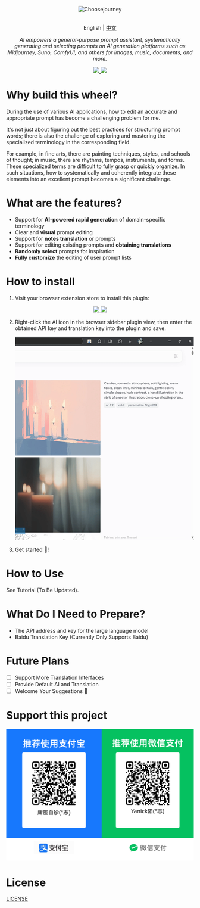 <p align="center"><picture>
<img alt="Choosejourney" src="https://s21.ax1x.com/2024/10/20/pAatlLR.png">
</picture>
</p>
<p align="center">
    <br> English | <a href="README-CN.md">中文</a>
</p>
<p align="center">
    <em>AI empowers a general-purpose prompt assistant, systematically generating and selecting prompts on AI generation platforms such as Midjourney, Suno, ComfyUI, and others for images, music, documents, and more.</em>
</p>

<p align="center">

  <a href="https://chromewebstore.google.com/detail/choosejourney/lhhnmdfkkdmflpnpcngmiofcnokikmgf?authuser=0&hl=zh-CN" target="_blank">
    <img src="https://s21.ax1x.com/2024/10/20/pAatrwt.png" />
  </a>
  <a href="https://microsoftedge.microsoft.com/addons/detail/choosejourney/mfpjhghgmaicdaaljjgiglmmdjoiacga" target="_blank">
    <img src="https://s21.ax1x.com/2024/10/20/pAatDeI.png" />
  </a>
</p>

# Why build this wheel?

During the use of various AI applications, how to edit an accurate and appropriate prompt has become a challenging problem for me.

It's not just about figuring out the best practices for structuring prompt words; there is also the challenge of exploring and mastering the specialized terminology in the corresponding field.

For example, in fine arts, there are painting techniques, styles, and schools of thought; in music, there are rhythms, tempos, instruments, and forms. These specialized terms are difficult to fully grasp or quickly organize. In such situations, how to systematically and coherently integrate these elements into an excellent prompt becomes a significant challenge.

# What are the features?

- Support for **AI-powered rapid generation** of domain-specific terminology
- Clear and **visual** prompt editing
- Support for **notes translation** or prompts
- Support for editing existing prompts and **obtaining translations**
- **Randomly select** prompts for inspiration
- **Fully customize** the editing of user prompt lists

# How to install

1. Visit your browser extension store to install this plugin:
<p align="center">

  <a href="https://chromewebstore.google.com/detail/choosejourney/lhhnmdfkkdmflpnpcngmiofcnokikmgf?authuser=0&hl=zh-CN" target="_blank">
    <img src="https://s21.ax1x.com/2024/10/20/pAatrwt.png" />
  </a>
  <a href="https://microsoftedge.microsoft.com/addons/detail/choosejourney/mfpjhghgmaicdaaljjgiglmmdjoiacga" target="_blank">
    <img src="https://s21.ax1x.com/2024/10/20/pAatDeI.png" />
  </a>
</p>

2. Right-click the AI icon in the browser sidebar plugin view, then enter the obtained API key and translation key into the plugin and save.

   <p align="center">
     <img width="600" src="gif\set.gif" />
   </p>

3. Get started 🎉!

# How to Use

See Tutorial
(To Be Updated).

# What Do I Need to Prepare?

- The API address and key for the large language model
- Baidu Translation Key (Currently Only Supports Baidu)

# Future Plans

- [ ] Support More Translation Interfaces
- [ ] Provide Default AI and Translation
- [ ] Welcome Your Suggestions 👏

# Support this project

   <p align="center">
     <img width="600" src="打赏码.png" />
   </p>

# License

[LICENSE](./LICENSE)
